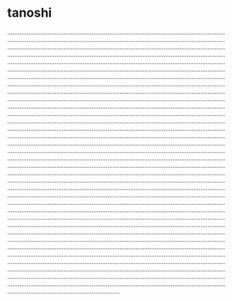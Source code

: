 # tanoshi

....................................................................................................................................................................................................................................................................................................................................................................................................................................................................................................................................................................................................................................................................................................................................................................................................................................................................................................................................................................................................................................................................................................................................................................................................................................................................................................................................................................................................................................................................................................................................................................................................................................................................................................................................................................................................................................................................................................................................................................................................................................................................................................................................................................................................................................................................................................................................................................................................................................................................................................................................................................................................................................................................................................................................................................................................................................................................................................................................................................................................................................................................................................................................................................................................................................................................................................................................................................................................................................................................................................................................................................................................................................................................................................................................................................................................................................................................................................................................................................................................................................................................................................................................................................................................................................................................................................................................................................................................................................................................................................................................................................................